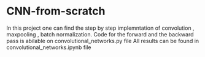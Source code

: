 # CNN-from-scratch
In this project one can find the step by step implemntation of convolution , maxpooling , batch normalization.
Code for the forward and the backward pass is abilable on convolutional_networks.py file
All results can be found in convolutional_networks.ipynb file
